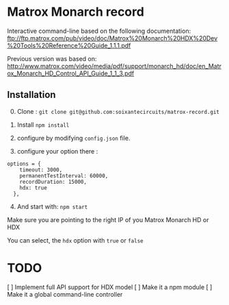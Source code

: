 # Matrox Monarch record

Interactive command-line based on the following documentation:
ftp://ftp.matrox.com/pub/video/doc/Matrox%20Monarch%20HDX%20Dev%20Tools%20Reference%20Guide_1.1.1.pdf

Previous version was based on:
http://www.matrox.com/video/media/pdf/support/monarch_hd/doc/en_Matrox_Monarch_HD_Control_API_Guide_1_1_3.pdf

## Installation

0. Clone :
`git clone git@github.com:soixantecircuits/matrox-record.git`

1. Install
`npm install`

2. configure by modifying `config.json` file.

3. configure your option there :

```
options = {
    timeout: 3000,
    permanentTestInterval: 60000,
    recordDuration: 15000,
    hdx: true
  },
```

4. And start with: `npm start`

Make sure you are pointing to the right IP of you Matrox Monarch HD or HDX

You can select, the `hdx` option with `true` or `false`

# TODO

[ ] Implement full API support for HDX model
[ ] Make it a npm module
[ ] Make it a global command-line controller
